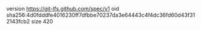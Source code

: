 version https://git-lfs.github.com/spec/v1
oid sha256:4d0fdddfe4016230ff7dfbbe70237da3e64443c4f4dc36fd60d43f312143fcb2
size 420
